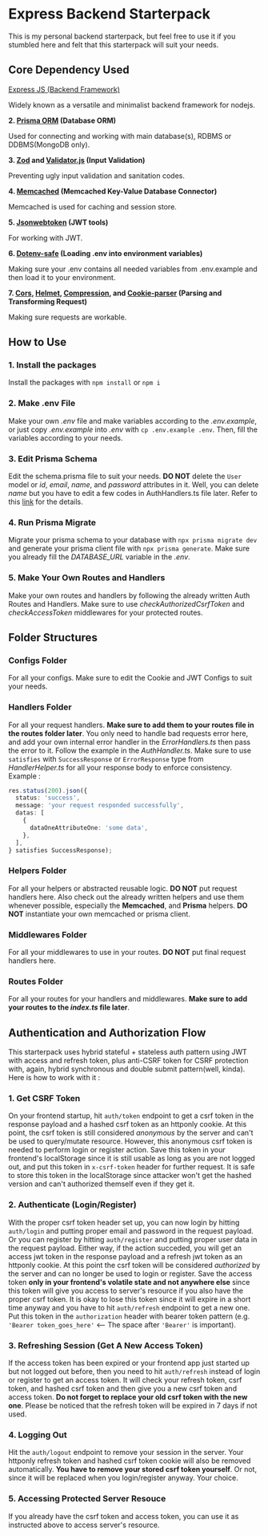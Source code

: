 # Express Backend Starterpack

This is my personal backend starterpack, but feel free to use it if you stumbled here and felt that this starterpack will suit your needs.

## Core Dependency Used

[Express JS (Backend Framework)][1]

Widely known as a versatile and minimalist backend framework for nodejs.

**2. [Prisma ORM][2] (Database ORM)**

Used for connecting and working with main database(s), RDBMS or DDBMS(MongoDB only).

**3. [Zod][3] and [Validator.js][4] (Input Validation)**

Preventing ugly input validation and sanitation codes.

**4. [Memcached][5] (Memcached Key-Value Database Connector)**

Memcached is used for caching and session store.

**5. [Jsonwebtoken][6] (JWT tools)**

For working with JWT.

**6. [Dotenv-safe][7] (Loading .env into environment variables)**

Making sure your .env contains all needed variables from .env.example and then load it to your environment.

**7. [Cors][8], [Helmet][9], [Compression][10], and [Cookie-parser][11] (Parsing and Transforming Request)**

Making sure requests are workable.

[1]: (https://expressjs.com/)
[2]: (https://www.prisma.io/)
[3]: (https://zod.dev/)
[4]: (https://github.com/validatorjs/validator.js#readme)
[5]: (https://github.com/3rd-Eden/memcached#readme)
[6]: (https://github.com/auth0/node-jsonwebtoken#readme)
[7]: (https://github.com/rolodato/dotenv-safe#readme)
[8]: (https://github.com/expressjs/cors#readme)
[9]: (https://helmetjs.github.io/)
[10]: (https://github.com/expressjs/compression#readme)
[11]: (https://github.com/expressjs/cookie-parser#readme)

## How to Use

### 1. Install the packages

Install the packages with `npm install` or `npm i`

### 2. Make .env File

Make your own _.env_ file and make variables according to the _.env.example_, or just copy _.env.example_ into _.env_ with `cp .env.example .env`. Then, fill the variables according to your needs.

### 3. Edit Prisma Schema

Edit the schema.prisma file to suit your needs. **DO NOT** delete the `User` model or _id_, _email_, _name_, and _password_ attributes in it. Well, you can delete _name_ but you have to edit a few codes in AuthHandlers.ts file later. Refer to this [link](https://www.prisma.io/docs/concepts/components/prisma-schema "Prisma's official docs for schema") for the details.

### 4. Run Prisma Migrate

Migrate your prisma schema to your database with `npx prisma migrate dev` and generate your prisma client file with `npx prisma generate`. Make sure you already fill the _DATABASE_URL_ variable in the _.env_.

### 5. Make Your Own Routes and Handlers

Make your own routes and handlers by following the already written Auth Routes and Handlers. Make sure to use _checkAuthorizedCsrfToken_ and _checkAccessToken_ middlewares for your protected routes.

## Folder Structures

### Configs Folder

For all your configs. Make sure to edit the Cookie and JWT Configs to suit your needs.

### Handlers Folder

For all your request handlers. **Make sure to add them to your routes file in the routes folder later**. You only need to handle bad requests error here, and add your own internal error handler in the _ErrorHandlers.ts_ then pass the error to it. Follow the example in the _AuthHandler.ts_. Make sure to use `satisfies` with `SuccessResponse` or `ErrorResponse` type from _HandlerHelper.ts_ for all your response body to enforce consistency. Example :

```typescript
res.status(200).json({
  status: 'success',
  message: 'your request responded successfully',
  datas: [
    {
      dataOneAttributeOne: 'some data',
    },
  ],
} satisfies SuccessResponse);
```

### Helpers Folder

For all your helpers or abstracted reusable logic. **DO NOT** put request handlers here. Also check out the already written helpers and use them whenever possible, especially the **Memcached**, and **Prisma** helpers. **DO NOT** instantiate your own memcached or prisma client.

### Middlewares Folder

For all your middlewares to use in your routes. **DO NOT** put final request handlers here.

### Routes Folder

For all your routes for your handlers and middlewares. **Make sure to add your routes to the _index.ts_ file later**.

## Authentication and Authorization Flow

This starterpack uses hybrid stateful + stateless auth pattern using JWT with access and refresh token, plus anti-CSRF token for CSRF protection with, again, hybrid synchronous and double submit pattern(well, kinda). Here is how to work with it :

### 1. Get CSRF Token

On your frontend startup, hit `auth/token` endpoint to get a csrf token in the response payload and a hashed csrf token as an httponly cookie. At this point, the csrf token is still considered _anonymous_ by the server and can't be used to query/mutate resource. However, this anonymous csrf token is needed to perform login or register action. Save this token in your frontend's localStorage since it is still usable as long as you are not logged out, and put this token in `x-csrf-token` header for further request. It is safe to store this token in the localStorage since attacker won't get the hashed version and can't authorized themself even if they get it.

### 2. Authenticate (Login/Register)

With the proper csrf token header set up, you can now login by hitting `auth/login` and putting proper email and password in the request payload. Or you can register by hitting `auth/register` and putting proper user data in the request payload. Either way, if the action succeded, you will get an access jwt token in the response payload and a refresh jwt token as an httponly cookie. At this point the csrf token will be considered _authorized_ by the server and can no longer be used to login or register. Save the access token **only in your frontend's volatile state and not anywhere else** since this token will give you access to server's resource if you also have the proper csrf token. It is okay to lose this token since it will expire in a short time anyway and you have to hit `auth/refresh` endpoint to get a new one. Put this token in the `authorization` header with bearer token pattern (e.g. `'Bearer token_goes_here'` <-- The space after `'Bearer'` is important).

### 3. Refreshing Session (Get A New Access Token)

If the access token has been expired or your frontend app just started up but not logged out before, then you need to hit `auth/refresh` instead of login or register to get an access token. It will check your refresh token, csrf token, and hashed csrf token and then give you a new csrf token and access token. **Do not forget to replace your old csrf token with the new one**. Please be noticed that the refresh token will be expired in 7 days if not used.

### 4. Logging Out

Hit the `auth/logout` endpoint to remove your session in the server. Your httponly refresh token and hashed csrf token cookie will also be removed automatically. **You have to remove your stored csrf token yourself**. Or not, since it will be replaced when you login/register anyway. Your choice.

### 5. Accessing Protected Server Resouce

If you already have the csrf token and access token, you can use it as instructed above to access server's resource.
